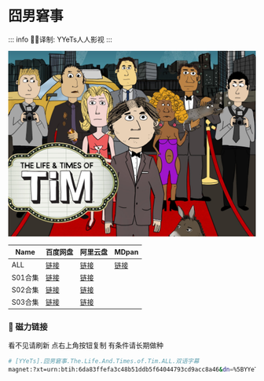 # 囧男窘事

::: info
✍🏻译制: YYeTs人人影视
:::

![the life time of tim.jpg](the_life_time_of_tim.jpg)

| Name | 百度网盘 | 阿里云盘 | MDpan |
| --- | --- | --- | --- |
| ALL |[链接](https://pan.baidu.com/s/14XlEX28BL_GPHJFVvqwitw?pwd=vyg6?pwd=vyg6) |[链接](https://www.aliyundrive.com/s/VNugaCjZAJS。) |[链接](https://mdpan.tk/%E5%9B%A7%E7%94%B7%E7%AA%98%E4%BA%8B) |
| S01合集 |[链接](https://pan.baidu.com/s/1J4cEGbmpxCXBpX5SNp54xA?pwd=9iq9?pwd=9iq9) |[链接](https://www.aliyundrive.com/s/11R26C4RWLt) |  |
| S02合集 |[链接](https://pan.baidu.com/s/1ZVlkeQZV4FSg-jN5XZ-ejA?pwd=q3fa?pwd=q3fa) |[链接](https://www.aliyundrive.com/s/PzjpCeqGmcE) |  |
| S03合集 |[链接](https://pan.baidu.com/s/1dRyPwRqG8u30H9HFZ-djEQ?pwd=5krn?pwd=5krn) |[链接](https://www.aliyundrive.com/s/ZLBuxVnS2Ny) |  |

### 🧲 磁力链接

看不见请刷新 点右上角按钮复制 有条件请长期做种

```bash
# [YYeTs].囧男窘事.The.Life.And.Times.of.Tim.ALL.双语字幕
magnet:?xt=urn:btih:6da83ffefa3c48b51ddb5f64044793cd9acc8a46&dn=%5BYYeTs%5D.%E5%9B%A7%E7%94%B7%E7%AA%98%E4%BA%8B.The.Life.And.Times.of.Tim.ALL.%E5%8F%8C%E8%AF%AD%E5%AD%97%E5%B9%95&tr=http%3A%2F%2Falltorrents.net%3A80%2Fbt%2Fannounce.php&tr=http%3A%2F%2Fbluebird-hd.org%2Fannounce.php&tr=http%3A%2F%2Fwww.thetradersden.org%2Fforums%2Ftracker%2Fannounce.php&tr=http%3A%2F%2Ftracker.trancetraffic.com%3A80%2Fannounce.php&tr=http%3A%2F%2Firrenhaus.dyndns.dk%3A80%2Fannounce.php&tr=http%3A%2F%2F1337.abcvg.info%3A80%2Fannounce&tr=http%3A%2F%2Fbt.beatrice-raws.org%3A80%2Fannounce&tr=http%3A%2F%2Fwww.tribalmixes.com%3A80%2Fannounce.php&tr=http%3A%2F%2Fwww.wareztorrent.com%3A80%2Fannounce
```